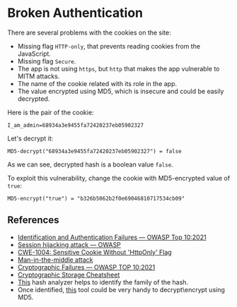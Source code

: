 # Broken Authentication

There are several problems with the cookies on the site:
- Missing flag `HTTP-only`, that prevents reading cookies from the JavaScript.
- Missing flag `Secure`.
- The app is not using `https`, but `http` that makes the app vulnerable to MITM attacks.
- The name of the cookie related with its role in the app.
- The value encrypted using MD5, which is insecure and could be easily decrypted.

Here is the pair of the cookie:
```
I_am_admin=68934a3e9455fa72420237eb05902327
```

Let's decrypt it:
```
MD5-decrypt("68934a3e9455fa72420237eb05902327") = false
```
As we can see, decrypted hash is a boolean value `false`.

To exploit this vulnerability, change the cookie with MD5-encrypted value of `true`:
```
MD5-encrypt("true") = "b326b5062b2f0e69046810717534cb09"
```

## References
- [Identification and Authentication Failures — OWASP Top 10:2021](https://owasp.org/Top10/A07_2021-Identification_and_Authentication_Failures/)
- [Session hijacking attack — OWASP](https://owasp.org/www-community/attacks/Session_hijacking_attack)
- [CWE-1004: Sensitive Cookie Without 'HttpOnly' Flag
](https://cwe.mitre.org/data/definitions/1004.html)
- [Man-in-the-middle attack](https://en.wikipedia.org/wiki/Man-in-the-middle_attack)
- [Cryptographic Failures — OWASP TOP 10:2021](https://owasp.org/Top10/A02_2021-Cryptographic_Failures/)
- [Cryptographic Storage Cheatsheet](https://cheatsheetseries.owasp.org/cheatsheets/Cryptographic_Storage_Cheat_Sheet.html)
- [This](https://www.tunnelsup.com/hash-analyzer/) hash analyzer helps to identify the family of the hash.
- Once identified, [this](https://md5decrypt.net/en/) tool could be very handy to decrypt\encrypt using MD5.